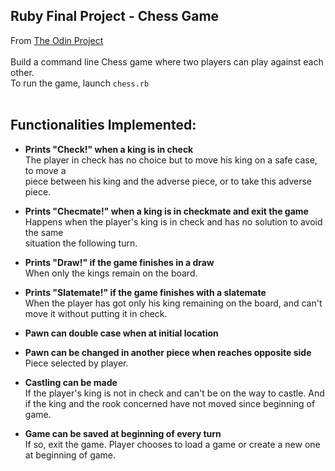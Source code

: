 ## Ruby Final Project - Chess Game

From [The Odin Project](http://www.theodinproject.com/ruby-programming/ruby-final-project)<br><br>
Build a command line Chess game where two players can play against each other.<br>
To run the game, launch `chess.rb`<br>
<br>

## Functionalities Implemented:

* **Prints "Check!" when a king is in check**
<br>The player in check has no choice but to move his king on a safe case, to move a
<br>piece between his king and the adverse piece, or to take this adverse piece.

* **Prints "Checmate!" when a king is in checkmate and exit the game**
<br>Happens when the player's king is in check and has no solution to avoid the same
<br>situation the following turn.

* **Prints "Draw!" if the game finishes in a draw**
<br>When only the kings remain on the board.

* **Prints "Slatemate!" if the game finishes with a slatemate**
<br>When the player has got only his king remaining on the board, and can't move it without putting it in check.

* **Pawn can double case when at initial location**

* **Pawn can be changed in another piece when reaches opposite side**
<br>Piece selected by player.

* **Castling can be made**
<br>If the player's king is not in check and can't be on the way to castle. And if the king and the rook concerned have not moved since beginning of game.

* **Game can be saved at beginning of every turn**
<br>If so, exit the game. Player chooses to load a game or create a new one at beginning of game.
